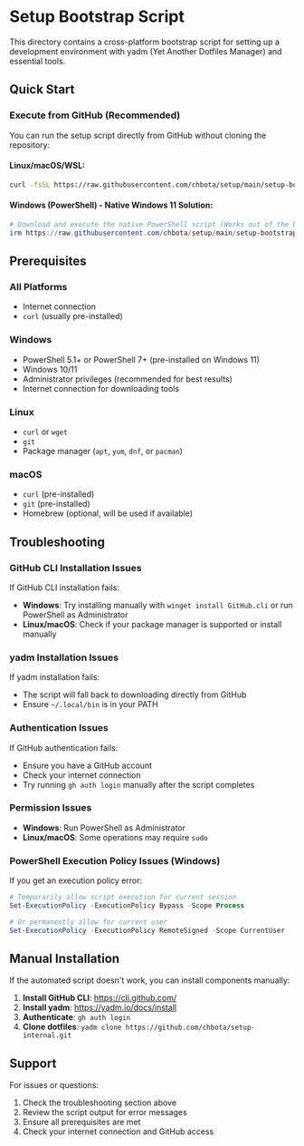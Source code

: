 # Setup Bootstrap Script

This directory contains a cross-platform bootstrap script for setting up a development environment with yadm (Yet Another Dotfiles Manager) and essential tools.

## Quick Start

### Execute from GitHub (Recommended)

You can run the setup script directly from GitHub without cloning the repository:

#### Linux/macOS/WSL:
```bash
curl -fsSL https://raw.githubusercontent.com/chbota/setup/main/setup-bootstrap.sh | bash
```

#### Windows (PowerShell) - Native Windows 11 Solution:
```powershell
# Download and execute the native PowerShell script (Works out of the box on Windows 11)
irm https://raw.githubusercontent.com/chbota/setup/main/setup-bootstrap.ps1 | iex
```

## Prerequisites

### All Platforms
- Internet connection
- `curl` (usually pre-installed)

### Windows
- PowerShell 5.1+ or PowerShell 7+ (pre-installed on Windows 11)
- Windows 10/11
- Administrator privileges (recommended for best results)
- Internet connection for downloading tools

### Linux
- `curl` or `wget`
- `git`
- Package manager (`apt`, `yum`, `dnf`, or `pacman`)

### macOS
- `curl` (pre-installed)
- `git` (pre-installed)
- Homebrew (optional, will be used if available)

## Troubleshooting

### GitHub CLI Installation Issues
If GitHub CLI installation fails:
- **Windows**: Try installing manually with `winget install GitHub.cli` or run PowerShell as Administrator
- **Linux/macOS**: Check if your package manager is supported or install manually

### yadm Installation Issues
If yadm installation fails:
- The script will fall back to downloading directly from GitHub
- Ensure `~/.local/bin` is in your PATH

### Authentication Issues
If GitHub authentication fails:
- Ensure you have a GitHub account
- Check your internet connection
- Try running `gh auth login` manually after the script completes

### Permission Issues
- **Windows**: Run PowerShell as Administrator
- **Linux/macOS**: Some operations may require `sudo`

### PowerShell Execution Policy Issues (Windows)
If you get an execution policy error:
```powershell
# Temporarily allow script execution for current session
Set-ExecutionPolicy -ExecutionPolicy Bypass -Scope Process

# Or permanently allow for current user
Set-ExecutionPolicy -ExecutionPolicy RemoteSigned -Scope CurrentUser
```

## Manual Installation

If the automated script doesn't work, you can install components manually:

1. **Install GitHub CLI**: https://cli.github.com/
2. **Install yadm**: https://yadm.io/docs/install
3. **Authenticate**: `gh auth login`
4. **Clone dotfiles**: `yadm clone https://github.com/chbota/setup-internal.git`

## Support

For issues or questions:
1. Check the troubleshooting section above
2. Review the script output for error messages
3. Ensure all prerequisites are met
4. Check your internet connection and GitHub access
